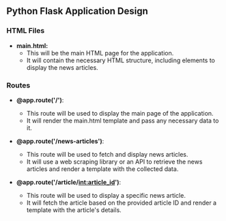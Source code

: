## Python Flask Application Design

### HTML Files

- **main.html:**
   - This will be the main HTML page for the application.
   - It will contain the necessary HTML structure, including elements to display the news articles.

### Routes

- **@app.route('/')**:
   - This route will be used to display the main page of the application.
   - It will render the main.html template and pass any necessary data to it.

- **@app.route('/news-articles')**:
   - This route will be used to fetch and display news articles.
   - It will use a web scraping library or an API to retrieve the news articles and render a template with the collected data.

- **@app.route('/article/<int:article_id>')**:
   - This route will be used to display a specific news article.
   - It will fetch the article based on the provided article ID and render a template with the article's details.